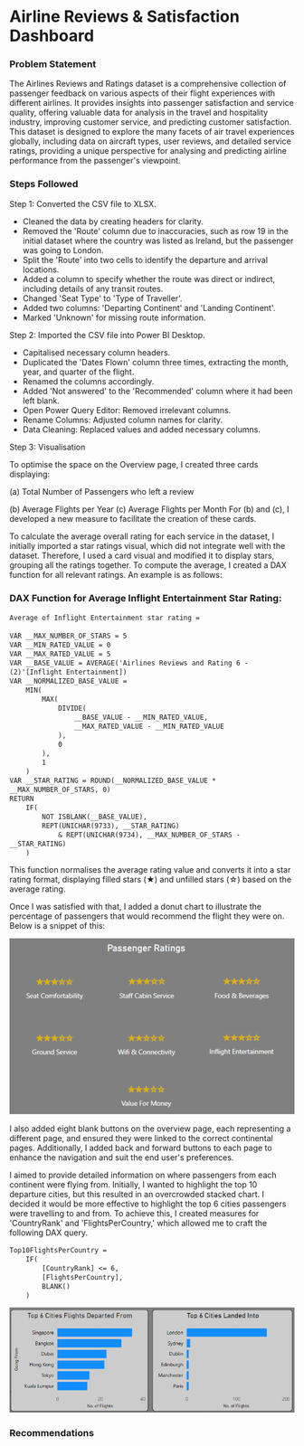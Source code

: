 # Airline Reviews & Satisfaction Dashboard

### Problem Statement

The Airlines Reviews and Ratings dataset is a comprehensive collection of passenger feedback on various aspects of their flight experiences with different airlines. It provides insights into passenger satisfaction and service quality, offering valuable data for analysis in the travel and hospitality industry, improving customer service, and predicting customer satisfaction. This dataset is designed to explore the many facets of air travel experiences globally, including data on aircraft types, user reviews, and detailed service ratings, providing a unique perspective for analysing and predicting airline performance from the passenger's viewpoint.

### Steps Followed

Step 1: Converted the CSV file to XLSX.
  -  Cleaned the data by creating headers for clarity.
  -  Removed the 'Route' column due to inaccuracies, such as row 19 in the initial dataset where the country was listed as Ireland, but the passenger was going to London.
  -  Split the 'Route' into two cells to identify the departure and arrival locations.
  -  Added a column to specify whether the route was direct or indirect, including details of any transit routes.
  -  Changed 'Seat Type' to 'Type of Traveller'.
  -  Added two columns: 'Departing Continent' and 'Landing Continent'.
  -  Marked 'Unknown' for missing route information.

 Step 2: Imported the CSV file into Power BI Desktop.
  -  Capitalised necessary column headers.
  -  Duplicated the 'Dates Flown' column three times, extracting the month, year, and quarter of the flight.
  -  Renamed the columns accordingly.
  -  Added 'Not answered' to the 'Recommended' column where it had been left blank.
  -  Open Power Query Editor: Removed irrelevant columns.
  -   Rename Columns: Adjusted column names for clarity.
  -   Data Cleaning: Replaced values and added necessary columns.

Step 3: Visualisation
 
  To optimise the space on the Overview page, I created three cards displaying:
  
  (a) Total Number of Passengers who left a review
  
  (b) Average Flights per Year
  (c) Average Flights per Month
For (b) and (c), I developed a new measure to facilitate the creation of these cards.

To calculate the average overall rating for each service in the dataset, I initially imported a star ratings visual, which did not integrate well with the dataset. Therefore, I used a card visual and modified it to display stars, grouping all the ratings together. To compute the average, I created a DAX function for all relevant ratings. An example is as follows:

### DAX Function for Average Inflight Entertainment Star Rating:
```DAX
Average of Inflight Entertainment star rating = 

VAR __MAX_NUMBER_OF_STARS = 5
VAR __MIN_RATED_VALUE = 0
VAR __MAX_RATED_VALUE = 5
VAR __BASE_VALUE = AVERAGE('Airlines Reviews and Rating 6 - (2)'[Inflight Entertainment])
VAR __NORMALIZED_BASE_VALUE =
    MIN(
        MAX(
            DIVIDE(
                __BASE_VALUE - __MIN_RATED_VALUE,
                __MAX_RATED_VALUE - __MIN_RATED_VALUE
            ),
            0
        ),
        1
    )
VAR __STAR_RATING = ROUND(__NORMALIZED_BASE_VALUE * __MAX_NUMBER_OF_STARS, 0)
RETURN
    IF(
        NOT ISBLANK(__BASE_VALUE),
        REPT(UNICHAR(9733), __STAR_RATING)
            & REPT(UNICHAR(9734), __MAX_NUMBER_OF_STARS - __STAR_RATING)
    )
```

This function normalises the average rating value and converts it into a star rating format, displaying filled stars (★) and unfilled stars (☆) based on the average rating.

Once I was satisfied with that, I added a donut chart to illustrate the percentage of passengers that would recommend the flight they were on.  Below is a snippet of this:

![Screenshot](PassengersRatings.PNG)

I also added eight blank buttons on the overview page, each representing a different page, and ensured they were linked to the correct continental pages. Additionally, I added back and forward buttons to each page to enhance the navigation and suit the end user's preferences.

I aimed to provide detailed information on where passengers from each continent were flying from. Initially, I wanted to highlight the top 10 departure cities, but this resulted in an overcrowded stacked chart. I decided it would be more effective to highlight the top 6 cities passengers were travelling to and from. To achieve this, I created measures for 'CountryRank' and 'FlightsPerCountry,' which allowed me to craft the following DAX query.

```DAX
Top10FlightsPerCountry = 
    IF(
        [CountryRank] <= 6, 
        [FlightsPerCountry], 
        BLANK()
    )
```

![Screenshot](CaptureExample.PNG)


### Recommendations

